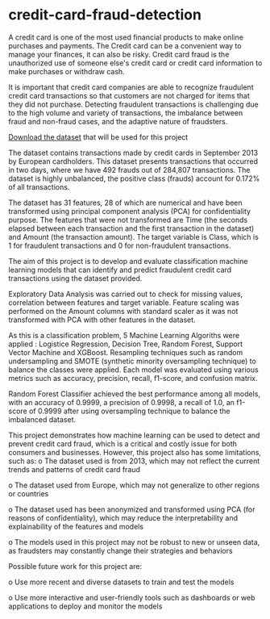 # credit-card-fraud-detection
A credit card is one of the most used financial products to make online purchases and payments. The Credit card can be a convenient way to manage your finances, it can also be risky. Credit card fraud is the unauthorized use of someone else's credit card or credit card information to make purchases or withdraw cash.

It is important that credit card companies are able to recognize fraudulent credit card transactions so that customers are not charged for items that they did not purchase. 
Detecting fraudulent transactions is challenging due to the high volume and variety of transactions, the imbalance between fraud and non-fraud cases, and the adaptive nature of fraudsters.

[Download the dataset](https://kh3-ls-storage.s3.us-east-1.amazonaws.com/DS%20Project%20Guide%20Data%20Set/creditcard.csv) that will be used for this project

The dataset contains transactions made by credit cards in September 2013 by European cardholders. This dataset presents transactions that occurred in two days, where we have 492 frauds out of 284,807 transactions. The dataset is highly unbalanced, the positive class (frauds) account for 0.172% of all transactions.

The dataset has 31 features, 28 of which are numerical and have been transformed using principal component analysis (PCA) for confidentiality purpose. The features that were not transformed are Time (the seconds elapsed between each transaction and the first transaction in the dataset) and Amount (the transaction amount). The target variable is Class, which is 1 for fraudulent transactions and 0 for non-fraudulent transactions.

The aim of this project is to develop and evaluate classification machine learning models that can identify and predict fraudulent credit card transactions using the dataset provided.

Exploratory Data Analysis was carried out to check for missing values, correlation between features and target variable. Feature scaling was performed on the Amount columns with standard scaler as it was not transformed with PCA with other features in the dataset.

As this is a classification problem, 5 Machine Learning Algoriths were applied : Logistice Regression, Decision Tree, Random Forest, Support Vector Machine and XGBoost. Resampling techniques such as random undersampling and SMOTE (synthetic minority oversampling technique) to balance the classes were applied. Each model was evaluated using various metrics such as accuracy, precision, recall, f1-score, and confusion matrix.

Random Forest Classifier achieved the best performance among all models, with an accuracy of 0.9999, a precision of 0.9998, a recall of 1.0, an f1-score of 0.9999 after using oversampling technique to balance the imbalanced dataset.

This project demonstrates how machine learning can be used to detect and prevent credit card fraud, which is a critical and costly issue for both consumers and businesses. However, this project also has some limitations, such as:
  o	The dataset used is from 2013, which may not reflect the current trends and patterns of credit card fraud

  o	The dataset used from Europe, which may not generalize to other regions or countries

  o	The dataset used has been anonymized and transformed using PCA (for reasons of confidentiality), which may reduce the interpretability and explainability of the features and models

  o	The models used in this project may not be robust to new or unseen data, as fraudsters may constantly change their strategies and behaviors

Possible future work for this project are:

o	Use more recent and diverse datasets to train and test the models

o	Use more interactive and user-friendly tools such as dashboards or web applications to deploy and monitor the models
